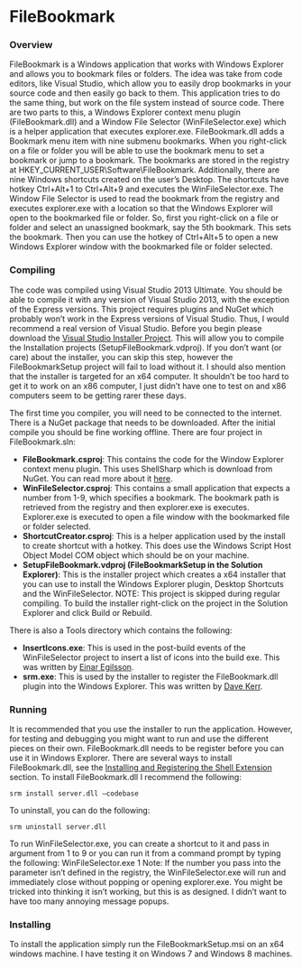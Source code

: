 FileBookmark
============

### Overview
FileBookmark is a Windows application that works with Windows Explorer and allows you to bookmark files or folders. The idea was take from code editors, like Visual Studio, which allow you to easily drop bookmarks in your source code and then easily go back to them. This application tries to do the same thing, but work on the file system instead of source code. 
There are two parts to this, a Windows Explorer context menu plugin (FileBookmark.dll) and a Window File Selector (WinFileSelector.exe) which is a helper application that executes explorer.exe. FileBookmark.dll adds a Bookmark menu item with nine submenu bookmarks. When you right-click on a file or folder you will be able to use the bookmark menu to set a bookmark or jump to a bookmark. The bookmarks are stored in the registry at HKEY_CURRENT_USER\Software\FileBookmark. Additionally, there are nine Windows shortcuts created on the user’s Desktop. The shortcuts have hotkey Ctrl+Alt+1 to Ctrl+Alt+9 and executes the WinFileSelector.exe. The Window File Selector is used to read the bookmark from the registry and executes explorer.exe with a location so that the Windows Explorer will open to the bookmarked file or folder. So, first you right-click on a file or folder and select an unassigned bookmark, say the 5th bookmark. This sets the bookmark. Then you can use the hotkey of Ctrl+Alt+5 to open a new Windows Explorer window with the bookmarked file or folder selected. 

### Compiling
The code was compiled using Visual Studio 2013 Ultimate. You should be able to compile it with any version of Visual Studio 2013, with the exception of the Express versions. This project requires plugins and NuGet which probably won’t work in the Express versions of Visual Studio. Thus, I would recommend a real version of Visual Studio. 
Before you begin please download the [Visual Studio Installer Project](https://visualstudiogallery.msdn.microsoft.com/9abe329c-9bba-44a1-be59-0fbf6151054d). This will allow you to compile the Installation projects (SetupFileBookmark.vdproj). If you don’t want (or care) about the installer, you can skip this step, however the FileBookmarkSetup project will fail to load without it. I should also mention that the installer is targeted for an x64 computer. It shouldn’t be too hard to get it to work on an x86 computer, I just didn’t have one to test on and x86 computers seem to be getting rarer these days.     

The first time you compiler, you will need to be connected to the internet. There is a NuGet package that needs to be downloaded. After the initial compile you should be fine working offline.
There are four project in FileBookmark.sln:
-   **FileBookmark.csproj**: This contains the code for the Window Explorer context menu plugin. This uses ShellSharp which is download from NuGet. You can read more about it [here](http://www.codeproject.com/Articles/512956/NET-Shell-Extensions-Shell-Context-Menus).
-   **WinFileSelector.csproj**: This contains a small application that expects a number from 1-9, which specifies a bookmark. The bookmark path is retrieved from the registry and then explorer.exe is executes. Explorer.exe is executed to open a file window with the bookmarked file or folder selected.
-   **ShortcutCreator.csproj**: This is a helper application used by the install to create shortcut with a hotkey. This does use the Windows Script Host Object Model COM object which should be on your machine. 
-   **SetupFileBookmark.vdproj (FileBookmarkSetup in the Solution Explorer)**: This is the installer project which creates a x64 installer that you can use to install the Windows Explorer plugin, Desktop Shortcuts and the WinFileSelector. NOTE: This project is skipped during regular compiling. To build the installer right-click on the project in the Solution Explorer and click Build or Rebuild.

There is also a Tools directory which contains the following:
-   **InsertIcons.exe**: This is used in the post-build events of the WinFileSelector project to insert a list of icons into the build exe. This was written by [Einar Egilsson](http://stackoverflow.com/questions/8913018/adding-multiple-icons-win32-resource-to-net-application).
-   **srm.exe**: This is used by the installer to register the FileBookmark.dll plugin into the Windows Explorer. This was written by [Dave Kerr](http://www.codeproject.com/Articles/653780/NET-Shell-Extensions-Deploying-SharpShell-Servers).
 
### Running
It is recommended that you use the installer to run the application. However, for testing and debugging you might want to run and use the different pieces on their own.
FileBookmark.dll needs to be register before you can use it in Windows Explorer. There are several ways to install FileBookmark.dll, see the [Installing and Registering the Shell Extension](http://www.codeproject.com/Articles/512956/NET-Shell-Extensions-Shell-Context-Menus) section. To install FileBookmark.dll I recommend the following: 

    srm install server.dll –codebase

To uninstall, you can do the following:

    srm uninstall server.dll

To run WinFileSelector.exe, you can create a shortcut to it and pass in argument from 1 to 9 or you can run it from a command prompt by typing the following:
 WinFileSelector.exe 1
Note: If the number you pass into the parameter isn’t defined in the registry, the WinFileSelector.exe will run and immediately close without popping or opening explorer.exe. You might be tricked into thinking it isn’t working, but this is as designed. I didn’t want to have too many annoying message popups.

### Installing
To install the application simply run the FileBookmarkSetup.msi on an x64 windows machine. I have testing it on Windows 7 and Windows 8 machines.

